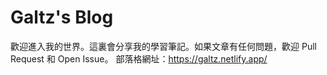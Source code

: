 # Galtz's Blog

歡迎進入我的世界。這裏會分享我的學習筆記。如果文章有任何問題，歡迎 Pull Request 和 Open Issue。
部落格網址：https://galtz.netlify.app/
